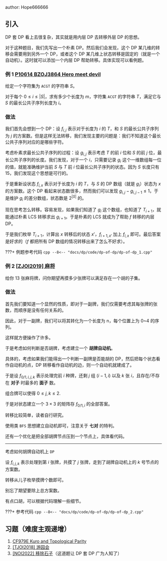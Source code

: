 author: Hope666666

## 引入

DP 套 DP 看上去很复杂，其实就是用内层 DP 去转移外层 DP 的思想。

对于这种题目，我们先写出一个朴素 DP。然后我们会发现，这个 DP 某几维的转移会需要用到另外一个 DP，或者这个 DP 某几维上状态转移是固定的（就是一个自动机）。这时就可以添加一个内层 DP 帮助转移。具体实现可以看例题。

### 例 1 [P10614 BZOJ3864 Hero meet devil](https://www.luogu.com.cn/problem/P10614)

给定一个字符集为 `ACGT` 的字符串 $S$。

对于每个 $0\leq i \leq |S|$，求有多少个长度为 $m$，字符集 `ACGT` 的字符串 $T$，满足它与 $S$ 的最长公共子序列长度为 $i$。

### 做法

我们首先会想到一个 DP：设 $f_{i,j}$ 表示对于长度为 $i$ 的 $T$，和 $S$ 的最长公共子序列为 $j$ 的方案数。但是这样无法转移，我们发现主要的问题是：我们不知道这个最长公共子序列对应的是哪些字符。

考虑朴素求最长公共子序列的过程：设 $g_{i,j}$ 表示考虑 $T$ 的前 $i$ 位和 $S$ 的前 $j$ 位，最长公共子序列的长度。我们发现，对于一个 $i$，只需要记录 $g_i$ 这个一维数组每一位的值，就能准确维护当前 $S$ 与 $T$ 前 $i$ 位最长公共子序列的状态。因为 $S$ 长度只有 $15$，我们发现这个思想是可行的。

于是重新设状态 $f_{i,x}$ 表示对于长度为 $i$ 的 $T$，与 $S$ 的 DP 数组（就是 $g_i$）状态为 $x$ 的方案数。这个 DP 看起来状态数很多，然而我们可以发现 $g_{i,j}-g_{i,j-1}\le 1$，于是维护 $g_i$ 的差分数组，状态数是 $2^{|S|}$ 的。

现在思考怎么转移。容易发现，如果我们知道了 $g_i$ 这个数组，也知道了 $T_{i+1}$，就能通过朴素 LCS 转移求出 $g_{i+1}$。于是朴素的 LCS 就成为了帮助 $f$ 转移的内层 DP。

于是我们枚举 $T_{i+1}$，计算出 $x$ 转移后的状态 $x'$，$f_{i+1,x'}$ 加上 $f_{i,x}$ 即可。最后答案是好求的（$f$ 都把所有 DP 数组的情况转移出来了怎么不好求）。

???+ 例题参考代码
    ```cpp
    --8<-- "docs/dp/code/dp-of-dp/dp-of-dp_1.cpp"
    ```

### 例 2 [\[ZJOI2019\] 麻将](https://www.luogu.com.cn/problem/P5279)

给你 $13$ 张麻将牌，问你期望再摸多少张牌可以满足存在一个胡的子集。

### 做法

首先我们要知道一个显然的性质，即对于一副牌，我们仅需要考虑其每张牌的张数，而顺序是没有任何关系的。

因此，对于一副牌，我们可以将其转化为一个长度为 n，每个位置上为 0\~4 的序列。

这样就方便操作了许多。

于是考虑如何判断是否胡牌，考虑建立一个 **胡牌自动机**。

具体的，考虑如果我们能得出一个判断一副牌是否能胡的 DP，然后把每个状态看作自动机的点，DP 转移看作自动机的边，则一个自动机就建成了。

于是设 $f_{0/1,i,j,k}$ 表示处理完前 $i$ 种牌，还剩 $j$ 组 $(i−1,i)$ 以及 $k$ 张 $i$，且存在/不存在 **对子** 时最多的 **面子** 数。

组合牌可以使得 $0\leq j,k \leq 2$.

于是对状态建立一个 $3\times 3$ 的矩阵存 $f_{0/1,i}$ 的全部答案。

转移比较简单，读者自行研究。

使用类 `BFS` 思想建立自动机即可，注意关于 **七对** 的特判。

还有一个优化是把全部胡牌节点压到一个节点上，具体看代码。

***

考虑如何胡牌自动机上 `DP`

设 $f_{i,j,k}$ 表示处理到第 $i$ 张牌，共摸了 $j$ 张牌，走到了胡牌自动机上的 $k$ 号节点的方案数。

转移从儿子枚举摸牌个数即可。

别忘了期望要除上总方案数。

有点口胡，可以根据代码理解一些细节。

???+ 参考代码
    ```cpp
    --8<-- "docs/dp/code/dp-of-dp/dp-of-dp_2.cpp"
    ```

## 习题（难度主观递增）

1.  [CF979E Kuro and Topological Parity](https://www.luogu.com.cn/problem/CF979E)
2.  [\[TJOI2018\] 游园会](https://www.luogu.com.cn/problem/P4590)
3.  [\[NOI2022\] 移除石子](https://www.luogu.com.cn/problem/P8497)（这道题让 DP 套 DP 广为人知了）
